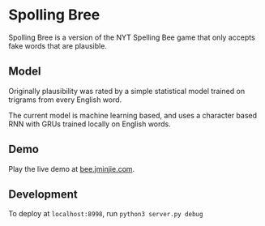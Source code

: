 # Spolling Bree

Spolling Bree is a version of the NYT Spelling Bee game that only accepts fake
words that are plausible.

## Model
Originally plausibility was rated by a simple statistical model
trained on trigrams from every English word.

The current model is machine learning based, and uses a character based RNN
with GRUs trained locally on English words.

## Demo
Play the live demo at [bee.jminjie.com](https://bee.jminjie.com).

## Development
To deploy at `localhost:8998`, run `python3 server.py debug`
